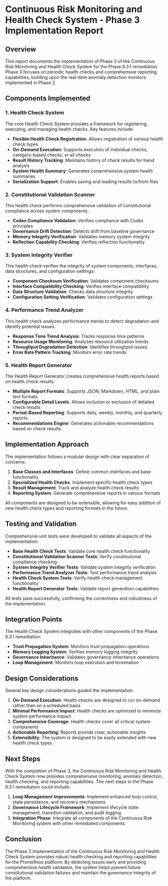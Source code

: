 # Continuous Risk Monitoring and Health Check System - Phase 3 Implementation Report

## Overview

This report documents the implementation of Phase 3 of the Continuous Risk Monitoring and Health Check System for the Phase 6.3.1 remediation. Phase 3 focuses on periodic health checks and comprehensive reporting capabilities, building upon the real-time anomaly detection monitors implemented in Phase 2.

## Components Implemented

### 1. Health Check System

The core Health Check System provides a framework for registering, executing, and managing health checks. Key features include:

- **Flexible Health Check Registration**: Allows registration of various health check types
- **On-Demand Execution**: Supports execution of individual checks, category-based checks, or all checks
- **Result History Tracking**: Maintains history of check results for trend analysis
- **System Health Summary**: Generates comprehensive system health summaries
- **Serialization Support**: Enables saving and loading results to/from files

### 2. Constitutional Validation Scanner

This health check performs comprehensive validation of constitutional compliance across system components:

- **Codex Compliance Validation**: Verifies compliance with Codex principles
- **Governance Drift Detection**: Detects drift from baseline governance
- **Memory Integrity Verification**: Validates memory system integrity
- **Reflection Capability Checking**: Verifies reflection functionality

### 3. System Integrity Verifier

This health check verifies the integrity of system components, interfaces, data structures, and configuration settings:

- **Component Checksum Verification**: Validates component checksums
- **Interface Compatibility Checking**: Verifies interface compatibility
- **Data Structure Validation**: Checks data structure integrity
- **Configuration Setting Verification**: Validates configuration settings

### 4. Performance Trend Analyzer

This health check analyzes performance trends to detect degradation and identify potential issues:

- **Response Time Trend Analysis**: Tracks response time patterns
- **Resource Usage Monitoring**: Analyzes resource utilization trends
- **Throughput Degradation Detection**: Identifies throughput issues
- **Error Rate Pattern Tracking**: Monitors error rate trends

### 5. Health Report Generator

The Health Report Generator creates comprehensive health reports based on health check results:

- **Multiple Report Formats**: Supports JSON, Markdown, HTML, and plain text formats
- **Configurable Detail Levels**: Allows inclusion or exclusion of detailed check results
- **Period-Based Reporting**: Supports daily, weekly, monthly, and quarterly reports
- **Recommendations Engine**: Generates actionable recommendations based on check results

## Implementation Approach

The implementation follows a modular design with clear separation of concerns:

1. **Base Classes and Interfaces**: Define common interfaces and base functionality
2. **Specialized Health Checks**: Implement specific health check types
3. **Result Management**: Track and analyze health check results
4. **Reporting System**: Generate comprehensive reports in various formats

All components are designed to be extensible, allowing for easy addition of new health check types and reporting formats in the future.

## Testing and Validation

Comprehensive unit tests were developed to validate all aspects of the implementation:

- **Base Health Check Tests**: Validate core health check functionality
- **Constitutional Validation Scanner Tests**: Verify constitutional compliance checking
- **System Integrity Verifier Tests**: Validate system integrity verification
- **Performance Trend Analyzer Tests**: Test performance trend analysis
- **Health Check System Tests**: Verify health check management functionality
- **Health Report Generator Tests**: Validate report generation capabilities

All tests pass successfully, confirming the correctness and robustness of the implementation.

## Integration Points

The Health Check System integrates with other components of the Phase 6.3.1 remediation:

- **Trust Propagation System**: Monitors trust propagation operations
- **Memory Logging System**: Verifies memory logging integrity
- **Governance Inheritance**: Validates governance inheritance operations
- **Loop Management**: Monitors loop execution and termination

## Design Considerations

Several key design considerations guided the implementation:

1. **On-Demand Execution**: Health checks are designed to run on-demand rather than on a scheduled basis
2. **Minimal Performance Impact**: Health checks are optimized to minimize system performance impact
3. **Comprehensive Coverage**: Health checks cover all critical system components
4. **Actionable Reporting**: Reports provide clear, actionable insights
5. **Extensibility**: The system is designed to be easily extended with new health check types

## Next Steps

With the completion of Phase 3, the Continuous Risk Monitoring and Health Check System now provides comprehensive monitoring, anomaly detection, health checking, and reporting capabilities. The next steps in the Phase 6.3.1 remediation could include:

1. **Loop Management Improvements**: Implement enhanced loop control, state persistence, and recovery mechanisms
2. **Governance Lifecycle Framework**: Implement lifecycle state management, transition validation, and audit logging
3. **Integration Phase**: Integrate all components of the Continuous Risk Monitoring system with other remediated components

## Conclusion

The Phase 3 implementation of the Continuous Risk Monitoring and Health Check System provides robust health checking and reporting capabilities for the Promethios platform. By detecting issues early and providing comprehensive health validation, the system helps prevent future constitutional validation failures and maintain the governance integrity of the platform.
